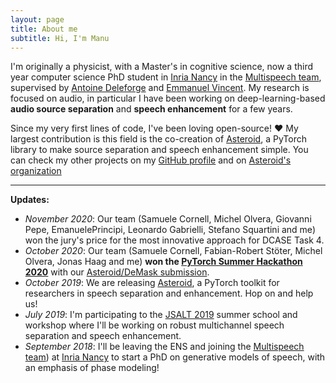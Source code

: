 ```yaml
---
layout: page
title: About me
subtitle: Hi, I'm Manu 
---
```


I'm originally a physicist, with a Master's in cognitive science, now a third year computer science PhD student in [Inria Nancy](https://www.inria.fr/en/centre-inria-nancy-grand-est) in the [Multispeech team](https://www.inria.fr/en/multispeech), supervised by [Antoine Deleforge](https://members.loria.fr/ADeleforge/) and [Emmanuel Vincent](https://members.loria.fr/EVincent/). 
My research is focused on audio, in particular I have been working on deep-learning-based **audio source separation** and **speech enhancement** for a few years.


Since my very first lines of code, I've been loving open-source! :heart:
My largest contribution is this field is the co-creation of [Asteroid](https://github.com/asteroid-team/asteroid), a PyTorch library to make source separation and speech enhancement simple. You can check my other projects on my [GitHub profile](https://github.com/mpariente) and on [Asteroid's organization](https://github.com/asteroid-team)


----
**Updates:**
- *November 2020*: Our team (Samuele Cornell, Michel Olvera, Giovanni Pepe, EmanuelePrincipi, Leonardo Gabrielli, Stefano Squartini and me) won the jury's price for the most innovative approach for DCASE Task 4.
- *October 2020*: Our team (Samuele Cornell, Fabian-Robert Stöter, Michel Olvera, Jonas Haag and me) **won the [PyTorch Summer Hackathon 2020](https://pytorch2020.devpost.com/)** with our [Asteroid/DeMask submission](https://devpost.com/software/asteroid-the-pytorch-based-source-separation-toolkit).
- *October 2019*: We are releasing [Asteroid](https://github.com/asteroid-team/asteroid), a PyTorch toolkit for researchers in speech separation and enhancement. Hop on and help us! 
- *July 2019*: I'm participating to the [JSALT 2019](https://www.clsp.jhu.edu/workshops/19-workshop/) summer school and workshop where I'll be working on robust multichannel speech separation and speech enhancement.
- *September 2018*: I'll be leaving the ENS and joining the [Multispeech team](https://www.inria.fr/en/multispeech)) at [Inria Nancy](https://www.inria.fr/en/centre-inria-nancy-grand-est) to start a PhD on generative models of speech, with an emphasis of phase modeling!
